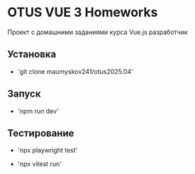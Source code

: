 # OTUS VUE 3 Homeworks

Проект с домашними заданиями курса Vue.js разработчик

## Установка
- 'git clone maumyskov241/otus2025.04'

## Запуск

- 'npm run dev'

## Тестирование

- 'npx playwright test'

- 'npx vitest run'